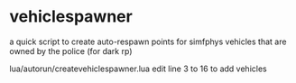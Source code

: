 # vehiclespawner
a quick script to create auto-respawn points for simfphys vehicles that are owned by the police (for dark rp)

lua/autorun/createvehiclespawner.lua  edit line 3 to 16 to add vehicles
